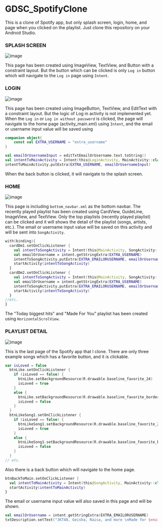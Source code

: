 # GDSC_SpotifyClone

This is a clone of Spotify app, but only splash screen, login, home, and page when you clicked on the playlist. Just clone this repository on your Android Studio.
### SPLASH SCREEN
![image](https://github.com/imrismaa/GDSC_SpotifyClone/blob/master/splash_screen.png)

This page has been created using ImageView, TextView, and Button with a constraint layout. But the button which can be clicked is only ```Log in``` button which will navigate to the ```Log in``` page using ```Intent```.

### LOGIN 
![image](https://github.com/imrismaa/GDSC_SpotifyClone/blob/master/login.png)

This page has been created using ImageButton, TextView, and EditText with a constraint layout. But the logic of Log in activity is not implemented yet. When the ```Log in``` or ```Log in without password``` is clicked, the page will navigate to the home page (activity_main.xml) using ```Intent```, and the email or username input value will be saved using
```kotlin
companion object{
    const val EXTRA_USERNAME = "extra_username"
}
```
```kotlin
val emailOrUsernameInput = editTxtEmailOrUsername.text.toString()
val intentToMainActivity = Intent(this@LoginActivity, MainActivity::class.java)
intentToMainActivity.putExtra(EXTRA_USERNAME, emailOrUsernameInput)
```
When the back button is clicked, it will navigate to the splash screen.

### HOME
![image](https://github.com/imrismaa/GDSC_SpotifyClone/blob/master/home.png)

This page is including ```bottom_navbar.xml``` as the bottom navbar. The recently played playlist has been created using CardView, GuideLine, ImageView, and TextView. Only the top playlists (recently played playlist) can be clicked and it will shows the detail of the playlist (songs, artists, etc.). The email or username input value will be saved on this activity and will be sent into ```SongActivity```.
```kotlin
with(binding){
  cardDm1.setOnClickListener {
    val intentToSongActivity = Intent(this@MainActivity, SongActivity::class.java)
    val emailOrUsername = intent.getStringExtra(EXTRA_USERNAME)
    intentToSongActivity.putExtra(EXTRA_EMAILORUSERNAME, emailOrUsername)
    startActivity(intentToSongActivity)
  }
  cardDm2.setOnClickListener {
    val intentToSongActivity = Intent(this@MainActivity, SongActivity::class.java)
    val emailOrUsername = intent.getStringExtra(EXTRA_USERNAME)
    intentToSongActivity.putExtra(EXTRA_EMAILORUSERNAME, emailOrUsername)
    startActivity(intentToSongActivity)
  }
//etc.
}
```
The "Today biggest hits" and "Made For You" playlist has been created using ```HorizontalScrolView```.

### PLAYLIST DETAIL  
![image](https://github.com/imrismaa/GDSC_SpotifyClone/blob/master/playlist_detail.png)

This is the last page of the Spotify app that I clone. There are only three example songs which has a favorite button, and it is clickable. 
```kotlin
var isLoved = false
  btnLike.setOnClickListener {
    if (isLoved == false) {
      btnLike.setBackgroundResource(R.drawable.baseline_favorite_24)
      isLoved = true
    }
    else {
      btnLike.setBackgroundResource(R.drawable.baseline_favorite_border_24)
      isLoved = false
    }
  }
  btnLikeSong1.setOnClickListener {
    if (isLoved == false) {
      btnLikeSong1.setBackgroundResource(R.drawable.baseline_favorite_24)
      isLoved = true
    }
    else {
      btnLikeSong1.setBackgroundResource(R.drawable.baseline_favorite_border_24)
      isLoved = false
    }
  }
// etc.
```
Also there is a back button which will navigate to the home page.
```kotlin
btnBackToMain.setOnClickListener {
  val intentToMainActivity = Intent(this@SongActivity, MainActivity::class.java)
  startActivity(intentToMainActivity)
}
```
The email or username input value will also saved in this page and will be shown.
```kotlin
val emailOrUsername = intent.getStringExtra(EXTRA_EMAILORUSERNAME)
txtDescription.setText("JKT48, Geisha, Raisa, and more \nMade for $emailOrUsername \n3h 24min")
```
